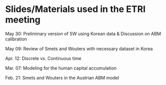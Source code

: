 # Slides/Materials used in the ETRI meeting

May 30: Preliminary version of SW using Korean data & Discussion on ABM calibration

May 09: Review of Smets and Wouters with necessary dataset in Korea

Apr. 12: Discrete vs. Continuous time

Mar. 07: Modeling for the human capital accumulation

Feb. 21: Smets and Wouters in the Austrian ABM model




